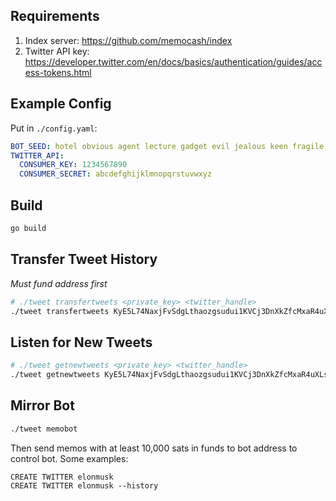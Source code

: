 ## Requirements

1. Index server: https://github.com/memocash/index
2. Twitter API key: https://developer.twitter.com/en/docs/basics/authentication/guides/access-tokens.html

## Example Config

Put in `./config.yaml`:

```yaml
BOT_SEED: hotel obvious agent lecture gadget evil jealous keen fragile before damp clarify
TWITTER_API:
  CONSUMER_KEY: 1234567890
  CONSUMER_SECRET: abcdefghijklmnopqrstuvwxyz
```

## Build

```sh
go build
```

## Transfer Tweet History

*Must fund address first*

```sh
# ./tweet transfertweets <private_key> <twitter_handle>
./tweet transfertweets KyE5L74NaxjFvSdgLthaozgsudui1KVCj3DnXkZfcMxaR4uXLsE8 elonmusk
```

## Listen for New Tweets

```sh
# ./tweet getnewtweets <private_key> <twitter_handle>
./tweet getnewtweets KyE5L74NaxjFvSdgLthaozgsudui1KVCj3DnXkZfcMxaR4uXLsE8 elonmusk
```

## Mirror Bot

```sh
./tweet memobot
```

Then send memos with at least 10,000 sats in funds to bot address to control bot.
Some examples:

```text
CREATE TWITTER elonmusk
CREATE TWITTER elonmusk --history
```
